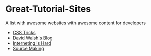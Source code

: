 # Great-Tutorial-Sites
A list with awesome websites with awesome content for developers

* [CSS Tricks](https://css-tricks.com/)
* [David Walsh's Blog](https://davidwalsh.name/)
* [Interneting is Hard](https://internetingishard.com/)
* [Source Making](https://sourcemaking.com/)
